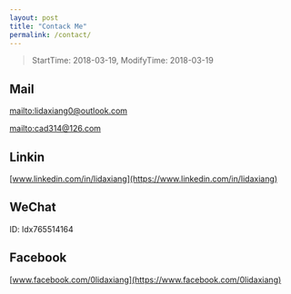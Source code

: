 ```yaml
---
layout: post
title: "Contack Me"
permalink: /contact/
---
```


> StartTime: 2018-03-19, ModifyTime: 2018-03-19

## Mail
<mailto:lidaxiang0@outlook.com>

<mailto:cad314@126.com>

## Linkin
[www.linkedin.com/in/lidaxiang](https://www.linkedin.com/in/lidaxiang)

## WeChat
ID: ldx765514164

## Facebook
[www.facebook.com/0lidaxiang](https://www.facebook.com/0lidaxiang)
